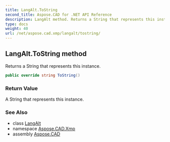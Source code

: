 ```yaml
---
title: LangAlt.ToString
second_title: Aspose.CAD for .NET API Reference
description: LangAlt method. Returns a String that represents this instance
type: docs
weight: 40
url: /net/aspose.cad.xmp/langalt/tostring/
---
```

## LangAlt.ToString method

Returns a String that represents this instance.

```csharp
public override string ToString()
```

### Return Value

A String that represents this instance.

### See Also

* class [LangAlt](../)
* namespace [Aspose.CAD.Xmp](../../langalt/)
* assembly [Aspose.CAD](../../../)


